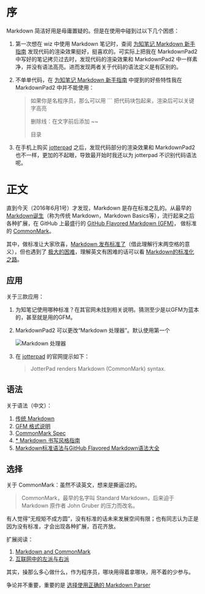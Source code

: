 # 序
Markdown 简洁好用是毋庸置疑的。但是在使用中碰到过以下几个困惑：

1. 第一次想在 wiz 中使用 Markdown 笔记时，查阅 [为知笔记 Markdown 新手指南][1] 发现代码的渲染效果挺好，挺喜欢的。可实际上把我在 MarkdownPad2 中写好的笔记拷贝过去时，发现代码的渲染效果和 MarkdownPad2 中一样素净，并没有语法高亮。进而发现两者关于代码的语法定义是有区别的。
2. 不单单代码，在 [为知笔记 Markdown 新手指南][1] 中提到的好些特性我在 MarkdownPad2 中并不能使用：
	> 如果你是名程序员，那么可以用 ``` 把代码块包起来，渲染后可以关键字高亮
	> 
	> 删除线：在文字前后添加 ~~
	> 
	> 目录

3. 在手机上购买 [jotterpad][2] 之后，发现代码部分的渲染效果和 MarkdownPad2 也不一样，更加的不起眼，导致最开始时我还以为 jotterpad 不识别代码语法呢。

# 正文
直到今天（2016年6月1号）才发现，Markdown 是存在标准之乱的。从最早的 [Markdown诞生][3]（称为传统 Markdown，Markdown Basics等），流行起来之后各种扩展，在 GitHub 上最盛行的 [GitHub Flavored Markdown (GFM)][4]， 做标准的 [CommonMark][6]。

其中，做标准让大家欣喜，[Markdown 发布标准了][8]（借此理解行末两空格的意义），但也遇到了 [极大的困难][7]，理解英文有困难的话可以看 [Markdown的标准化之路][9]。

## 应用

关于三款应用：

1. 为知笔记使用哪种标准？在其官网未找到相关说明。猜测至少是以GFM为蓝本的，甚至就是用的GFM。
2. MarkdownPad2 可以更改“Markdown 处理器”。默认使用第一个

	![Markdown 处理器][5]
3. 在 [jotterpad][2] 的官网提示如下：

	> JotterPad renders Markdown (CommonMark) syntax. 

## 语法

关于语法（中文）：

1. [传统 Markdown][12]
2. [GFM 格式说明][11]
3. [CommonMark Spec][15]
4. [* Markdown 书写风格指南][10]
5. [Markdown标准语法与GitHub Flavored Markdown语法大全][14]

## 选择

关于 CommonMark：虽然不读英文，想来是撕逼过的。
> CommonMark，最早的名字叫 Standard Markdown，后来迫于 Markdown 原作者 John Gruber 的压力而改名。

有人觉得“无规矩不成方圆”，没有标准的话未来发展空间有限；也有同志认为正是因为没有标准，才会出现各种扩展，百花齐放。

扩展阅读：

1. [Markdown and CommonMark](http://blog.chrisyip.im/markdown-and-commonmark)
2. [互联网中的左派与右派](http://ju.outofmemory.cn/entry/141265)

其实，操那么多心做什么，作为程序员，哪块用得着拿哪块，用不着的少参与。

争论并不重要，重要的是 [选择使用正确的 Markdown Parser](https://github.com/xitu/gold-miner/blob/master/TODO/choosing-right-markdown-parser.md)


[1]:http://www.wiz.cn/feature-markdown.html
[2]:http://2appstudio.com/jotterpad/
[3]:http://daringfireball.net/projects/markdown/
[4]:https://help.github.com/enterprise/11.10.340/user/articles/github-flavored-markdown/
[5]:https://raw.githubusercontent.com/nielong0610/MarkdownPhotos/master/MarkdownPad2_choices.png
[6]:http://commonmark.org/
[7]:https://blog.codinghorror.com/standard-markdown-is-now-common-markdown/
[8]:https://ruby-china.org/topics/21391
[9]:http://www.infoq.com/cn/news/2014/09/markdown-commonmark
[10]:http://einverne.github.io/markdown-style-guide/zh.html
[11]:https://www.zybuluo.com/techird/note/46064
[12]:https://github.com/younghz/Markdown
[14]:http://www.debug4.me/%E5%B7%A5%E5%85%B7/markdown-learning/
[15]:http://yanxyz.github.io/commonmark-spec/